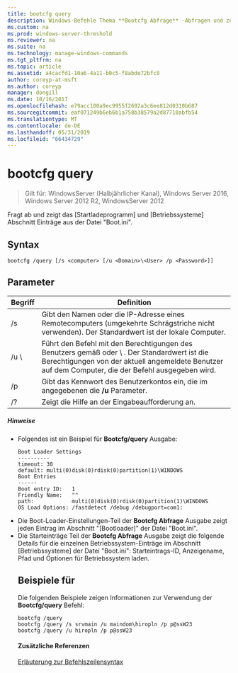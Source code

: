 ```yaml
---
title: bootcfg query
description: Windows-Befehle Thema **Bootcfg Abfrage** -Abfragen und zeigt [Bootloader] und [Betriebssysteme] Abschnitt Einträge aus der Datei "Boot.ini".
ms.custom: na
ms.prod: windows-server-threshold
ms.reviewer: na
ms.suite: na
ms.technology: manage-windows-commands
ms.tgt_pltfrm: na
ms.topic: article
ms.assetid: a4cacfd1-10a6-4a11-b0c5-f8abde72bfc8
author: coreyp-at-msft
ms.author: coreyp
manager: dongill
ms.date: 10/16/2017
ms.openlocfilehash: e79acc100a9ec9955f2692a3c6ee812d0310b687
ms.sourcegitcommit: eaf071249b6eb6b1a758b38579a2d87710abfb54
ms.translationtype: MT
ms.contentlocale: de-DE
ms.lasthandoff: 05/31/2019
ms.locfileid: "66434729"
---
```

# <a name="bootcfg-query"></a>bootcfg query

>Gilt für: WindowsServer (Halbjährlicher Kanal), Windows Server 2016, Windows Server 2012 R2, WindowsServer 2012

Fragt ab und zeigt das [Startladeprogramm] und [Betriebssysteme] Abschnitt Einträge aus der Datei "Boot.ini".

## <a name="syntax"></a>Syntax
```
bootcfg /query [/s <computer> [/u <Domain>\<User> /p <Password>]]
```
## <a name="parameters"></a>Parameter

|        Begriff         |                                                                                             Definition                                                                                              |
|---------------------|-----------------------------------------------------------------------------------------------------------------------------------------------------------------------------------------------------|
|    /s <computer>    |                                         Gibt den Namen oder die IP-Adresse eines Remotecomputers (umgekehrte Schrägstriche nicht verwenden). Der Standardwert ist der lokale Computer.                                          |
| /u <Domain>\\<User> | Führt den Befehl mit den Berechtigungen des Benutzers gemäß <User>oder <Domain> \\ <User>. Der Standardwert ist die Berechtigungen von der aktuell angemeldete Benutzer auf dem Computer, die der Befehl ausgegeben wird. |
|    /p <Password>    |                                                        Gibt das Kennwort des Benutzerkontos ein, die im angegebenen die **/u** Parameter.                                                        |
|         /?          |                                                                                Zeigt die Hilfe an der Eingabeaufforderung an.                                                                                 |

##### <a name="remarks"></a>Hinweise
- Folgendes ist ein Beispiel für **Bootcfg/query** Ausgabe:
  ```
  Boot Loader Settings
  ----------
  timeout: 30
  default: multi(0)disk(0)rdisk(0)partition(1)\WINDOWS
  Boot Entries
  ------
  Boot entry ID:   1
  Friendly Name:   ""
  path:            multi(0)disk(0)rdisk(0)partition(1)\WINDOWS
  OS Load Options: /fastdetect /debug /debugport=com1:
  ```
- Die Boot-Loader-Einstellungen-Teil der **Bootcfg Abfrage** Ausgabe zeigt jeden Eintrag im Abschnitt "[Bootloader]" der Datei "Boot.ini".
- Die Starteinträge Teil der **Bootcfg Abfrage** Ausgabe zeigt die folgende Details für die einzelnen Betriebssystem-Einträge im Abschnitt [Betriebssysteme] der Datei "Boot.ini": Starteintrags-ID, Anzeigename, Pfad und Optionen für Betriebssystem laden.
  ## <a name="BKMK_examples"></a>Beispiele für
  Die folgenden Beispiele zeigen Informationen zur Verwendung der **Bootcfg/query** Befehl:
  ```
  bootcfg /query
  bootcfg /query /s srvmain /u maindom\hiropln /p p@ssW23
  bootcfg /query /u hiropln /p p@ssW23
  ```
  #### <a name="additional-references"></a>Zusätzliche Referenzen
  [Erläuterung zur Befehlszeilensyntax](command-line-syntax-key.md)
